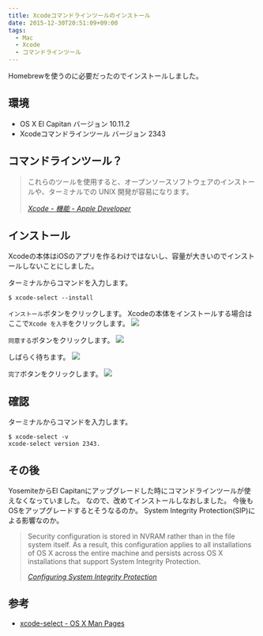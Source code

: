 ```yaml
---
title: Xcodeコマンドラインツールのインストール
date: 2015-12-30T20:51:09+09:00
tags:
  - Mac
  - Xcode
  - コマンドラインツール
---
```


Homebrewを使うのに必要だったのでインストールしました。

<!-- more -->

## 環境

* OS X El Capitan バージョン 10.11.2
* Xcodeコマンドラインツール バージョン 2343

## コマンドラインツール？

> これらのツールを使用すると、オープンソースソフトウェアのインストールや、ターミナルでの UNIX 開発が容易になります。
>
> <cite>[Xcode - 機能 - Apple Developer](https://developer.apple.com/jp/xcode/features/)</cite>

## インストール

Xcodeの本体はiOSのアプリを作るわけではないし、容量が大きいのでインストールしないことにしました。

ターミナルからコマンドを入力します。

```
$ xcode-select --install
```

`インストール`ボタンをクリックします。
Xcodeの本体をインストールする場合はここで`Xcode を入手`をクリックします。
![](/img/1-01.png)

`同意する`ボタンをクリックします。
![](/img/1-02.png)

しばらく待ちます。
![](/img/1-03.png)

`完了`ボタンをクリックします。
![](/img/1-04.png)

## 確認

ターミナルからコマンドを入力します。

```
$ xcode-select -v
xcode-select version 2343.
```

## その後

YosemiteからEl Capitanにアップグレードした時にコマンドラインツールが使えなくなっていました。
なので、改めてインストールしなおしました。
今後もOSをアップグレードするとそうなるのか。
System Integrity Protection(SIP)による影響なのか。

> Security configuration is stored in NVRAM rather than in the file system itself. As a result, this configuration applies to all installations of OS X across the entire machine and persists across OS X installations that support System Integrity Protection.
>
> <cite>[Configuring System Integrity Protection](https://developer.apple.com/library/mac/documentation/Security/Conceptual/System_Integrity_Protection_Guide/ConfiguringSystemIntegrityProtection/ConfiguringSystemIntegrityProtection.html)</cite>

## 参考

* [xcode-select - OS X Man Pages](https://developer.apple.com/library/mac/documentation/Darwin/Reference/ManPages/man1/xcode-select.1.html)
